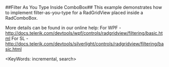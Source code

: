 ##Filter As You Type Inside ComboBox##
This example demonstrates how to implement filter-as-you-type for a RadGridView placed inside a RadComboBox.

More details can be found in our online help:
For WPF - http://docs.telerik.com/devtools/wpf/controls/radgridview/filtering/basic.html
For SL - http://docs.telerik.com/devtools/silverlight/controls/radgridview/filtering/basic.html

<KeyWords: incremental, search>